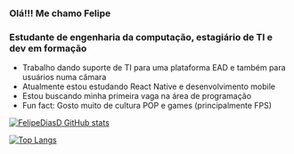 ### Olá!!! Me chamo Felipe 




### Estudante de engenharia da computação, estagiário de TI e dev em formação

- Trabalho dando suporte de TI para uma plataforma EAD e também para usuários numa câmara
- Atualmente estou estudando React Native e desenvolvimento mobile
- Estou buscando minha primeira vaga na área de programação
- Fun fact: Gosto muito de cultura POP e games (principalmente FPS)


[![FelipeDiasD GitHub stats](https://github-readme-stats.vercel.app/api?username=FelipeDiasD&show_icons=true&theme=dark)](https://github.com/FelipeDiasD/github-readme-stats)

[![Top Langs](https://github-readme-stats.vercel.app/api/top-langs/?username=FelipeDiasD)](https://github.com/FelipeDiasD/github-readme-stats)